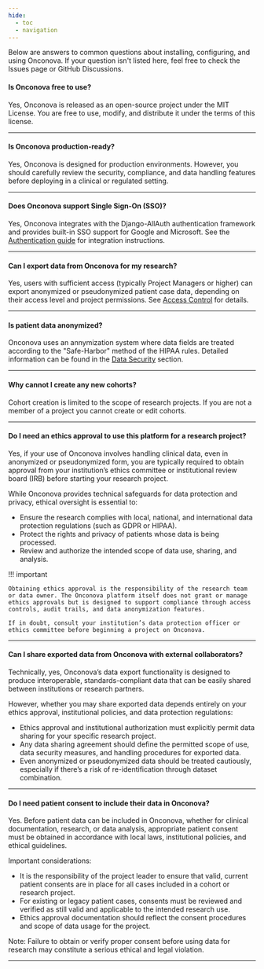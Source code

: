 ```yaml
---
hide:
  - toc
  - navigation
---
```


Below are answers to common questions about installing, configuring, and using Onconova. If your question isn't listed here, feel free to check the Issues page or GitHub Discussions.


#### Is Onconova free to use?
Yes, Onconova is released as an open-source project under the MIT License. You are free to use, modify, and distribute it under the terms of this license.

--- 


#### Is Onconova production-ready?
Yes, Onconova is designed for production environments. However, you should carefully review the security, compliance, and data handling features before deploying in a clinical or regulated setting.

--- 


#### Does Onconova support Single Sign-On (SSO)?
Yes, Onconova integrates with the Django-AllAuth authentication framework and provides built-in SSO support for Google and Microsoft. See the [Authentication guide](guide/security/authentication.md) for integration instructions.

--- 


#### Can I export data from Onconova for my research?
Yes, users with sufficient access (typically Project Managers or higher) can export anonymized or pseudonymized patient case data, depending on their access level and project permissions. See [Access Control](guide/security/permissions.md) for details.

--- 

#### Is patient data anonymized?
Onconova uses an annymization system where data fields are treated according to the "Safe-Harbor" method of the HIPAA rules. Detailed information can be found in the [Data Security](guide/security/data-security.md) section.

--- 

#### Why cannot I create any new cohorts?
Cohort creation is limited to the scope of research projects. If you are not a member of a project you cannot create or edit cohorts.

--- 


#### Do I need an ethics approval to use this platform for a research project?
Yes, if your use of Onconova involves handling clinical data, even in anonymized or pseudonymized form, you are typically required to obtain approval from your institution’s ethics committee or institutional review board (IRB) before starting your research project.

While Onconova provides technical safeguards for data protection and privacy, ethical oversight is essential to:

- Ensure the research complies with local, national, and international data protection regulations (such as GDPR or HIPAA).
- Protect the rights and privacy of patients whose data is being processed.
- Review and authorize the intended scope of data use, sharing, and analysis.

!!! important

    Obtaining ethics approval is the responsibility of the research team or data owner. The Onconova platform itself does not grant or manage ethics approvals but is designed to support compliance through access controls, audit trails, and data anonymization features.

    If in doubt, consult your institution’s data protection officer or ethics committee before beginning a project on Onconova.

--- 


#### Can I share exported data from Onconova with external collaborators?
Technically, yes, Onconova’s data export functionality is designed to produce interoperable, standards-compliant data that can be easily shared between institutions or research partners.

However, whether you may share exported data depends entirely on your ethics approval, institutional policies, and data protection regulations:

- Ethics approval and institutional authorization must explicitly permit data sharing for your specific research project.
- Any data sharing agreement should define the permitted scope of use, data security measures, and handling procedures for exported data.
- Even anonymized or pseudonymized data should be treated cautiously, especially if there’s a risk of re-identification through dataset combination.

--- 


#### Do I need patient consent to include their data in Onconova?
Yes. Before patient data can be included in Onconova, whether for clinical documentation, research, or data analysis, appropriate patient consent must be obtained in accordance with local laws, institutional policies, and ethical guidelines.

Important considerations:

- It is the responsibility of the project leader to ensure that valid, current patient consents are in place for all cases included in a cohort or research project.
- For existing or legacy patient cases, consents must be reviewed and verified as still valid and applicable to the intended research use.
- Ethics approval documentation should reflect the consent procedures and scope of data usage for the project.

Note: Failure to obtain or verify proper consent before using data for research may constitute a serious ethical and legal violation.

--- 

